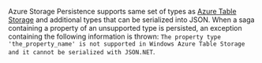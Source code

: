 Azure Storage Persistence supports same set of types as [Azure Table Storage](https://docs.microsoft.com/en-us/rest/api/storageservices/understanding-the-table-service-data-model) and additional types that can be serialized into JSON. When a saga containing a property of an unsupported type is persisted, an exception containing the following information is thrown: `The property type 'the_property_name' is not supported in Windows Azure Table Storage and it cannot be serialized with JSON.NET`. 
